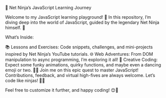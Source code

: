 🚀 Net Ninja’s JavaScript Learning Journey

Welcome to my JavaScript learning playground! 🌟 In this repository, I’m diving deep into the world of JavaScript, guided by the legendary Net Ninja himself. 🎥

What’s Inside:

📚 Lessons and Exercises: Code snippets, challenges, and mini-projects inspired by Net Ninja’s YouTube tutorials.
🌐 Web Adventures: From DOM manipulation to async programming, I’m exploring it all!
🎨 Creative Coding: Expect some funky animations, quirky functions, and maybe even a dancing emoji or two. 💃🕺
Join me on this epic quest to master JavaScript! Contributions, feedback, and virtual high-fives are always welcome. Let’s code like ninjas! 🥋🔥

Feel free to customize it further, and happy coding! 😊🚀
